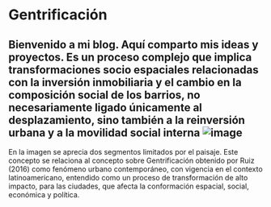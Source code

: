 # Gentrificación

Bienvenido a mi blog. 
Aquí comparto mis ideas y proyectos. 
Es un proceso complejo que implica transformaciones socio espaciales relacionadas con la inversión inmobiliaria y el cambio en la composición social de los barrios, no necesariamente ligado únicamente al desplazamiento, sino también a la reinversión urbana y a la movilidad social interna
![image](https://github.com/user-attachments/assets/b338bbb0-5d43-47ff-8f36-6bde82a97bf9)
---
En la imagen se aprecia dos segmentos limitados por el paisaje. 
Este concepto se relaciona al concepto sobre Gentrificación obtenido por Ruiz (2016) como fenómeno urbano contemporáneo, con vigencia en el contexto latinoamericano, entendido como un proceso de transformación de alto impacto, para las ciudades, que afecta la conformación espacial, social, económica y política.
